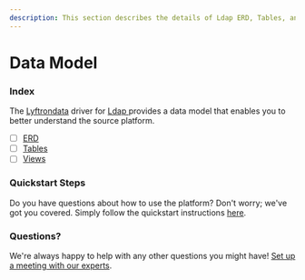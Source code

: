 ```yaml
---
description: This section describes the details of Ldap ERD, Tables, and Views.
---
```


# Data Model

### Index

The  [Lyftrondata](https://www.lyftrondata.com/) driver for [Ldap](https://www.lyftrondata.com/integration/ldap/)[ ](https://www.lyftrondata.com/integration/ldap/)provides a data model that enables you to better understand the source platform.

* [ ] [ERD](../../../technology-analytics/ldap/data-model/erd.md)
* [ ] [Tables](../../../technology-analytics/ldap/data-model/tables.md)
* [ ] [Views](../../../technology-analytics/ldap/data-model/views.md)

### Quickstart Steps

Do you have questions about how to use the platform? Don't worry; we've got you covered. Simply follow the quickstart instructions [here](../../../../quickstart-steps.md).

### Questions? <a href="#questions" id="questions"></a>

We're always happy to help with any other questions you might have! [Set up a meeting with our experts](https://www.lyftrondata.com/book-a-meeting/).

